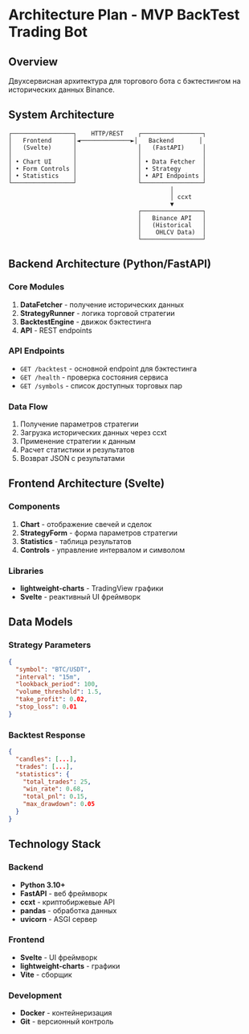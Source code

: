 # Architecture Plan - MVP BackTest Trading Bot

## Overview
Двухсервисная архитектура для торгового бота с бэктестингом на исторических данных Binance.

## System Architecture

```
┌─────────────────┐    HTTP/REST    ┌─────────────────┐
│   Frontend      │◄──────────────►│   Backend       │
│   (Svelte)      │                 │   (FastAPI)     │
│                 │                 │                 │
│ • Chart UI      │                 │ • Data Fetcher  │
│ • Form Controls │                 │ • Strategy      │
│ • Statistics    │                 │ • API Endpoints │
└─────────────────┘                 └─────────────────┘
                                             │
                                             │ ccxt
                                             ▼
                                    ┌─────────────────┐
                                    │   Binance API   │
                                    │   (Historical   │
                                    │    OHLCV Data)  │
                                    └─────────────────┘
```

## Backend Architecture (Python/FastAPI)

### Core Modules
1. **DataFetcher** - получение исторических данных
2. **StrategyRunner** - логика торговой стратегии
3. **BacktestEngine** - движок бэктестинга
4. **API** - REST endpoints

### API Endpoints
- `GET /backtest` - основной endpoint для бэктестинга
- `GET /health` - проверка состояния сервиса
- `GET /symbols` - список доступных торговых пар

### Data Flow
1. Получение параметров стратегии
2. Загрузка исторических данных через ccxt
3. Применение стратегии к данным
4. Расчет статистики и результатов
5. Возврат JSON с результатами

## Frontend Architecture (Svelte)

### Components
1. **Chart** - отображение свечей и сделок
2. **StrategyForm** - форма параметров стратегии
3. **Statistics** - таблица результатов
4. **Controls** - управление интервалом и символом

### Libraries
- **lightweight-charts** - TradingView графики
- **Svelte** - реактивный UI фреймворк

## Data Models

### Strategy Parameters
```json
{
  "symbol": "BTC/USDT",
  "interval": "15m",
  "lookback_period": 100,
  "volume_threshold": 1.5,
  "take_profit": 0.02,
  "stop_loss": 0.01
}
```

### Backtest Response
```json
{
  "candles": [...],
  "trades": [...],
  "statistics": {
    "total_trades": 25,
    "win_rate": 0.68,
    "total_pnl": 0.15,
    "max_drawdown": 0.05
  }
}
```

## Technology Stack

### Backend
- **Python 3.10+**
- **FastAPI** - веб фреймворк
- **ccxt** - криптобиржевые API
- **pandas** - обработка данных
- **uvicorn** - ASGI сервер

### Frontend
- **Svelte** - UI фреймворк
- **lightweight-charts** - графики
- **Vite** - сборщик

### Development
- **Docker** - контейнеризация
- **Git** - версионный контроль

